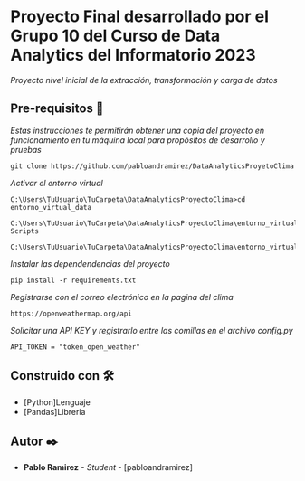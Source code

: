 # Proyecto Final desarrollado por el Grupo 10 del Curso de Data Analytics del Informatorio 2023

_Proyecto nivel inicial de la extracción, transformación y carga de datos_

## Pre-requisitos 🚀

_Estas instrucciones te permitirán obtener una copia del proyecto en funcionamiento en tu máquina local para propósitos de desarrollo 
y pruebas_

```
git clone https://github.com/pabloandramirez/DataAnalyticsProyetoClima
```

_Activar el entorno virtual_

```
C:\Users\TuUsuario\TuCarpeta\DataAnalyticsProyectoClima>cd entorno_virtual_data
```
```
C:\Users\TuUsuario\TuCarpeta\DataAnalyticsProyectoClima\entorno_virtual_data>cd Scripts 
```
```
C:\Users\TuUsuario\TuCarpeta\DataAnalyticsProyectoClima\entorno_virtual_data\Scripts>activate 
```

_Instalar las dependendencias del proyecto_

```
pip install -r requirements.txt
```

_Registrarse con el correo electrónico en la pagina del clima_

```
https://openweathermap.org/api
```

_Solicitar una API KEY y registrarlo entre las comillas en el archivo config.py_

```
API_TOKEN = "token_open_weather"
```

## Construido con 🛠️

* [Python]Lenguaje
* [Pandas]Libreria


## Autor ✒️

* **Pablo Ramirez** - *Student* - [pabloandramirez]
